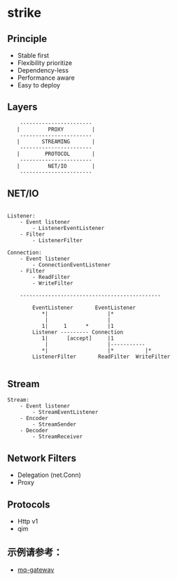 # strike

## Principle
* Stable first
* Flexibility prioritize
* Dependency-less
* Performance aware
* Easy to deploy

## Layers
```
    -----------------------
   |         PROXY         |
    -----------------------
   |       STREAMING       |
    -----------------------
   |        PROTOCOL       |
    -----------------------
   |         NET/IO        |
    -----------------------
```

## NET/IO
```

Listener:
    - Event listener
        - ListenerEventListener
    - Filter
        - ListenerFilter
 	    
Connection:
    - Event listener
        - ConnectionEventListener
    - Filter
        - ReadFilter
        - WriteFilter

    ---------------------------------------------
    
        EventListener       EventListener           
           *|                   |*          		  
            |                   |       			  
           1|     1      *      |1          		  
        Listener --------- Connection      		  
           1|      [accept]     |1          		  
            |                   |-----------         
           *|                   |*          |*       
        ListenerFilter       ReadFilter  WriteFilter 
                                                     

```

## Stream
```
Stream:
    - Event listener
        - StreamEventListener
    - Encoder
        - StreamSender
    - Decoder
        - StreamReceiver
```

## Network Filters
* Delegation (net.Conn)
* Proxy

## Protocols
* Http v1
* qim

## 示例请参考：
+ [mq-gateway](/docs/quickstart/gateway.md)


